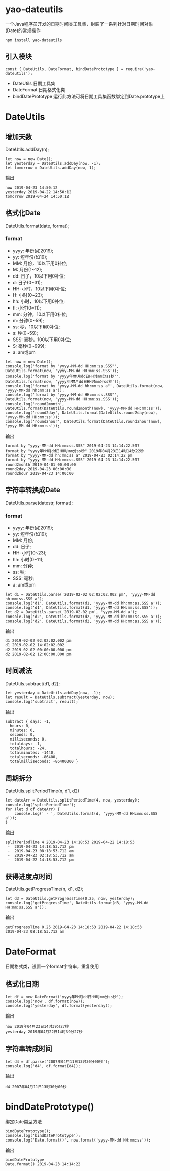 # yao-dateutils

一个Java程序员开发的日期时间类工具集，封装了一系列针对日期时间对象(Date)的常规操作

```
npm install yao-dateutils
```

## 引入模块
```
const { DateUtils, DateFormat, bindDatePrototype } = require('yao-dateutils');
```

- DateUtils 日期工具集
- DateFormat 日期格式化类
- bindDatePrototype 运行此方法可将日期工具集函数绑定到Date.prototype上

# DateUtils

## 增加天数

DateUtils.addDay(n);

```
let now = new Date();
let yesterday = DateUtils.addDay(now, -1);
let tomorrow = DateUtils.addDay(now, 1);
```
输出
```
now 2019-04-23 14:50:12
yesterday 2019-04-22 14:50:12
tomorrow 2019-04-24 14:50:12
```

## 格式化Date

DateUtils.format(date, format);

### format
- yyyy: 年份(如2019);
- yy: 短年份(如19);
- MM: 月份，10以下用0补位;
- M: 月份(1~12);
- dd: 日子，10以下用0补位;
- d: 日子(0~31);
- HH: 小时，10以下用0补位;
- H: 小时(0~23);
- hh: 小时，10以下用0补位;
- h: 小时(0~11);
- mm: 分钟，10以下用0补位;
- m: 分钟(0~59);
- ss: 秒，10以下用0补位;
- s: 秒(0~59);
- SSS: 毫秒，100以下用0补位;
- S: 毫秒(0~999);
- a: am或pm

```
let now = new Date();
console.log('format by "yyyy-MM-dd HH:mm:ss.SSS"', DateUtils.format(now, 'yyyy-MM-dd HH:mm:ss.SSS'));
console.log('format by "yyyy年MM月dd日HH时mm分ss秒"', DateUtils.format(now, 'yyyy年MM月dd日HH时mm分ss秒'));
console.log('format by "yyyy-MM-dd hh:mm:ss a"', DateUtils.format(now, 'yyyy-MM-dd hh:mm:ss a'));
console.log('format by "yyyy-MM-dd HH:mm:ss.SSS"', DateUtils.format(now, 'yyyy-MM-dd HH:mm:ss.SSS'));
console.log('round2month', DateUtils.format(DateUtils.round2month(now), 'yyyy-MM-dd HH:mm:ss'));
console.log('round2day', DateUtils.format(DateUtils.round2day(now), 'yyyy-MM-dd HH:mm:ss'));
console.log('round2hour', DateUtils.format(DateUtils.round2hour(now), 'yyyy-MM-dd HH:mm:ss'));
```
输出
```
format by "yyyy-MM-dd HH:mm:ss.SSS" 2019-04-23 14:14:22.507
format by "yyyy年MM月dd日HH时mm分ss秒" 2019年04月23日14时14分22秒
format by "yyyy-MM-dd hh:mm:ss a" 2019-04-23 02:14:22 pm
format by "yyyy-MM-dd HH:mm:ss.SSS" 2019-04-23 14:14:22.507
round2month 2019-04-01 00:00:00
round2day 2019-04-23 00:00:00
round2hour 2019-04-23 14:00:00
```

## 字符串转换成Date

DateUtils.parse(datestr, format);

### format
- yyyy: 年份(如2019);
- yy: 短年份(如19);
- MM: 月份;
- dd: 日子;
- HH: 小时(0~23);
- hh: 小时(0~11);
- mm: 分钟;
- ss: 秒;
- SSS: 毫秒;
- a: am或pm

```
let d1 = DateUtils.parse('2019-02-02 02:02:02.002 pm', 'yyyy-MM-dd hh:mm:ss.SSS a');
console.log('d1', DateUtils.format(d1, 'yyyy-MM-dd hh:mm:ss.SSS a'));
console.log('d1', DateUtils.format(d1, 'yyyy-MM-dd HH:mm:ss.SSS'));
let d2 = DateUtils.parse('2019-02-02 pm', 'yyyy-MM-dd a');
console.log('d2', DateUtils.format(d2, 'yyyy-MM-dd hh:mm:ss.SSS a'));
console.log('d2', DateUtils.format(d2, 'yyyy-MM-dd HH:mm:ss.SSS a'));
```
输出
```
d1 2019-02-02 02:02:02.002 pm
d1 2019-02-02 14:02:02.002
d2 2019-02-02 00:00:00.000 pm
d2 2019-02-02 12:00:00.000 pm
```

## 时间减法

DateUtils.subtract(d1, d2);

```
let yesterday = DateUtils.addDay(now, -1);
let result = DateUtils.subtract(yesterday, now);
console.log('subtract', result);
```
输出
```
subtract { days: -1,
  hours: 0,
  minutes: 0,
  seconds: 0,
  milliseconds: 0,
  totaldays: -1,
  totalhours: -24,
  totalminutes: -1440,
  totalseconds: -86400,
  totalmilliseconds: -86400000 }
```

## 周期拆分

DateUtils.splitPeriodTime(n, d1, d2)

```
let dateArr = DateUtils.splitPeriodTime(4, now, yesterday);
console.log('splitPeriodTime');
for (let d of dateArr) {
    console.log(' - ', DateUtils.format(d, 'yyyy-MM-dd HH:mm:ss.SSS a'));
}
```
输出
```
splitPeriodTime 4 2019-04-23 14:18:53 2019-04-22 14:18:53
 -  2019-04-23 14:18:53.712 pm
 -  2019-04-23 08:18:53.712 am
 -  2019-04-23 02:18:53.712 am
 -  2019-04-22 14:18:53.712 pm
```

## 获得进度点时间

DateUtils.getProgressTime(n, d1, d2);

```
let d3 = DateUtils.getProgressTime(0.25, now, yesterday);
console.log('getProgressTime', DateUtils.format(d3, 'yyyy-MM-dd HH:mm:ss.SSS a'));
```
输出
```
getProgressTime 0.25 2019-04-23 14:18:53 2019-04-22 14:18:53
2019-04-23 08:18:53.712 am
```
# DateFormat

日期格式类，设置一个format字符串，重复使用

## 格式化日期
```
let df = new DateFormat('yyyy年MM月dd日HH时mm分ss秒');
console.log('now', df.format(now));
console.log('yesterday', df.format(yesterday));
```
输出
```
now 2019年04月23日14时39分27秒
yesterday 2019年04月22日14时39分27秒
```

## 字符串转成时间
```
let d4 = df.parse('2007年04月11日13时30分00秒');
console.log('d4', df.format(d4));
```
输出
```
d4 2007年04月11日13时30分00秒
```

# bindDatePrototype()

绑定Date类型方法

```
bindDatePrototype();
console.log('bindDatePrototype');
console.log('Date.format()', now.format('yyyy-MM-dd HH:mm:ss'));
```
输出
```
bindDatePrototype
Date.format() 2019-04-23 14:14:22
```